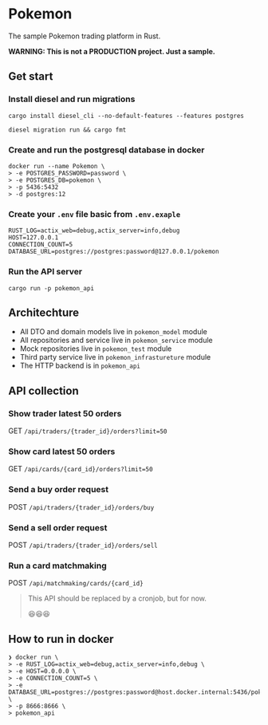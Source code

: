 # Pokemon

The sample Pokemon trading platform in Rust.

**WARNING: This is not a PRODUCTION project. Just a sample.**

## Get start

### Install diesel and run migrations
```shell
cargo install diesel_cli --no-default-features --features postgres

diesel migration run && cargo fmt
```

### Create and run the postgresql database in docker
```shell
docker run --name Pokemon \
> -e POSTGRES_PASSWORD=password \
> -e POSTGRES_DB=pokemon \
> -p 5436:5432
> -d postgres:12
```

### Create your `.env` file basic from `.env.exaple`
```env
RUST_LOG=actix_web=debug,actix_server=info,debug
HOST=127.0.0.1
CONNECTION_COUNT=5
DATABASE_URL=postgres://postgres:password@127.0.0.1/pokemon
```

### Run the API server
```shell
cargo run -p pokemon_api
```

## Architechture
- All DTO and domain models live in `pokemon_model` module
- All repositories and service live in `pokemon_service` module
- Mock repositories live in `pokemon_test` module
- Third party service live in `pokemon_infrastureture` module
- The HTTP backend is in `pokemon_api`

## API collection

### Show trader latest 50 orders
GET `/api/traders/{trader_id}/orders?limit=50`

### Show card latest 50 orders
GET `/api/cards/{card_id}/orders?limit=50`

### Send a buy order request
POST `/api/traders/{trader_id}/orders/buy`

### Send a sell order request
POST `/api/traders/{trader_id}/orders/sell`

### Run a card matchmaking
POST `/api/matchmaking/cards/{card_id}`
> This API should be replaced by a cronjob, but for now.
>
> 😆😆😆

## How to run in docker
```shell
❯ docker run \
> -e RUST_LOG=actix_web=debug,actix_server=info,debug \
> -e HOST=0.0.0.0 \
> -e CONNECTION_COUNT=5 \
> -e DATABASE_URL=postgres://postgres:password@host.docker.internal:5436/pokemon \
> -p 8666:8666 \
> pokemon_api
```